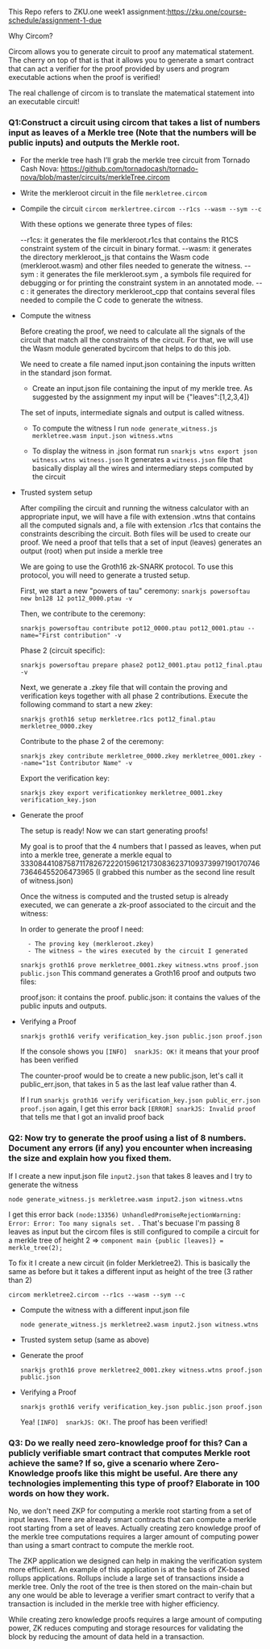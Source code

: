 This Repo refers to ZKU.one week1 assignment:https://zku.one/course-schedule/assignment-1-due 

Why Circom? 

Circom allows you to generate circuit to proof any matematical statement. The cherry on top of that is that it allows you to generate a smart contract that can act a verifier for the proof provided by users and program executable actions when the proof is verified! 

The real challenge of circom is to translate the matematical statement into an executable circuit! 

### Q1:Construct a circuit using circom that takes a list of numbers input as leaves of a Merkle tree (Note that the numbers will be public inputs) and outputs the Merkle root.

- For the merkle tree hash I’ll grab the merkle tree circuit from Tornado Cash Nova: https://github.com/tornadocash/tornado-nova/blob/master/circuits/merkleTree.circom
- Write the merkleroot circuit in the file `merkletree.circom`
- Compile the circuit `circom merklertree.circom --r1cs --wasm --sym --c` 

    With these options we generate three types of files:

    --r1cs: it generates the file merkleroot.r1cs that contains the R1CS constraint system of the circuit in binary format.
    --wasm: it generates the directory merkleroot_js that contains the Wasm code (merkleroot.wasm) and other files needed to generate the witness.
    --sym : it generates the file merkleroot.sym , a symbols file required for debugging or for printing the constraint system in an annotated mode.
    --c : it generates the directory merkleroot_cpp that contains several files needed to compile the C code to generate the witness.

- Compute the witness

    Before creating the proof, we need to calculate all the signals of the circuit that match all the constraints of the circuit. For that, we will use the Wasm module generated bycircom that helps to do this job.

    We need to create a file named input.json containing the inputs written in the standard json format. 

    - Create an input.json file containing the input of my merkle tree.
    As suggested by the assignment my input will be {"leaves":[1,2,3,4]} 

    The set of inputs, intermediate signals and output is called witness.

    - To compute the witness I run 
    `node generate_witness.js merkletree.wasm input.json witness.wtns`

    - To display the witness in .json format run 
    `snarkjs wtns export json witness.wtns witness.json`
    It generates a `witness.json` file that basically display all the wires and intermediary steps computed by the circuit

- Trusted system setup 

    After compiling the circuit and running the witness calculator with an appropriate input, we will have a file with extension .wtns that contains all the computed signals and, a file with extension .r1cs that contains the constraints describing the circuit. Both files will be used to create our proof. We need a proof that tells that a set of input (leaves) generates an output (root) when put inside a merkle tree 

    We are going to use the Groth16 zk-SNARK protocol. To use this protocol, you will need to generate a trusted setup. 

    First, we start a new "powers of tau" ceremony:
    `snarkjs powersoftau new bn128 12 pot12_0000.ptau -v`
    
    Then, we contribute to the ceremony:

    `snarkjs powersoftau contribute pot12_0000.ptau pot12_0001.ptau --name="First contribution" -v`

    Phase 2 (circuit specific):

    `snarkjs powersoftau prepare phase2 pot12_0001.ptau pot12_final.ptau -v`

    Next, we generate a .zkey file that will contain the proving and verification keys together with all phase 2 contributions. Execute the following command to start a new zkey:

    `snarkjs groth16 setup merkletree.r1cs pot12_final.ptau merkletree_0000.zkey`

    Contribute to the phase 2 of the ceremony:

    `snarkjs zkey contribute merkletree_0000.zkey merkletree_0001.zkey --name="1st Contributor Name" -v`

    Export the verification key:

    `snarkjs zkey export verificationkey merkletree_0001.zkey verification_key.json`

- Generate the proof

    The setup is ready! Now we can start generating proofs!

    My goal is to proof that the 4 numbers that I passed as leaves, when put into a merkle tree, generate a merkle equal to 3330844108758711782672220159612173083623710937399719017074673646455206473965 (I grabbed this number as the second line result of witness.json)

    Once the witness is computed and the trusted setup is already executed, we can generate a zk-proof associated to the circuit and the witness:
    
    In order to generate the proof I need:

        - The proving key (merkleroot.zkey)
        - The witness ⇒ the wires executed by the circuit I generated
    
    `snarkjs groth16 prove merkletree_0001.zkey witness.wtns proof.json public.json`
    This command generates a Groth16 proof and outputs two files:

    proof.json: it contains the proof.
    public.json: it contains the values of the public inputs and outputs.

- Verifying a Proof

    `snarkjs groth16 verify verification_key.json public.json proof.json`

    If the console shows you `[INFO]  snarkJS: OK!` it means that your proof has been verified

    The counter-proof would be to create a new public.json, let's call it public_err.json, that takes in 5 as the last leaf value rather than 4.  

    If I run `snarkjs groth16 verify verification_key.json public_err.json proof.json` again, I get this error back `[ERROR] snarkJS: Invalid proof` that tells me that I got an invalid proof back

### Q2: Now try to generate the proof using a list of 8 numbers. Document any errors (if any) you encounter when increasing the size and explain how you fixed them.

If I create a new input.json file `input2.json` that takes 8 leaves and I try to generate the witness 

`node generate_witness.js merkletree.wasm input2.json witness.wtns`

I get this error back `(node:13356) UnhandledPromiseRejectionWarning: Error: Error: Too many signals set. `. That's becuase I'm passing 8 leaves as input but the circom files is still configured to compile a circuit for a merkle tree of height 2 => `component main {public [leaves]} = merkle_tree(2);`

To fix it I create a new circuit (in folder Merkletree2). This is basically the same as before but it takes a different input as height of the tree (3 rather than 2)

`circom merkletree2.circom --r1cs --wasm --sym --c`

- Compute the witness with a different input.json file  

    `node generate_witness.js merkletree2.wasm input2.json witness.wtns`

- Trusted system setup (same as above)

- Generate the proof
    
    `snarkjs groth16 prove merkletree2_0001.zkey witness.wtns proof.json public.json`

- Verifying a Proof

    `snarkjs groth16 verify verification_key.json public.json proof.json`

    Yea! `[INFO]  snarkJS: OK!`. The proof has been verified!


### Q3: Do we really need zero-knowledge proof for this? Can a publicly verifiable smart contract that computes Merkle root achieve the same? If so, give a scenario where Zero-Knowledge proofs like this might be useful. Are there any technologies implementing this type of proof? Elaborate in 100 words on how they work.

No, we don't need ZKP for computing a merkle root starting from a set of input leaves. There are already smart contracts that can compute a merkle root starting from a set of leaves. Actually creating zero knowledge proof of the merkle tree computations requires a larger amount of computing power than using a smart contract to compute the merkle root.

The ZKP application we designed can help in making the verification system more efficient. An example of this application is at the basis of ZK-based rollups applications. Rollups include a large set of transactions inside a merkle tree. Only the root of the tree is then stored on the main-chain but any one would be able to leverage a verifier smart contract to verify that a transaction is included in the merkle tree with higher efficiency.

While creating zero knowledge proofs requires a large amount of computing power, ZK reduces computing and storage resources for validating the block by reducing the amount of data held in a transaction.
